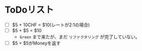 # ToDoリスト
- [ ] $5 + 10CHF = $10(レートが2:1の場合)
- [ ] $5 + $5 = $10
    - `Green` まで来たが、まだ `リファクタリング` が完了していない。
- [ ] $5 + $5がMoneyを返す
